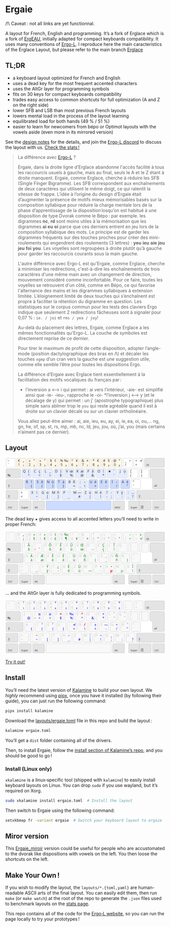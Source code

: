 Ergaie
================================================================================
/!\ Caveat : not all links are yet functionnal.

A layout for French, English and programming. It’s a fork of Erglace which is a fork of [ErgEAU](https://github.com/IgrecL/ErgEAU), initially adapted for compact keyboards compatibility. It uses many conventions of [Ergo-L](https://github.com/Nuclear-Squid/ergol).
I reproduce here the main caracteristics of the Erglace Layout, but please refer to the main branch [Erglace](https://github.com/Lysquid/Erglace)

TL;DR
--------------------------------------------------------------------------------

* a keyboard layout optimized for French and English
* uses a dead key for the most frequent accented characters
* uses the AltGr layer for programming symbols
* fits on 30 keys for compact keyboards compatibility
* trades easy access to common shortcuts for full optimization (A and Z on the right side)
* lower SFB and LSB than most previous French layouts
* lowers mental load in the process of the layout learning
* equilibrated load for both hands (49 % / 51 %)
* easier to learn for newcomers from bépo or Optimot layouts with the vowels aside (even more in its mirrored version)

See the [design notes](NOTES.md) for the details, and join the [Ergo-L discord](https://discord.gg/RH34GjQEgC) to discuss the layout with us. [Check the stats !][1]

[1]: https://

> La différence avec [Ergo-L](https://ergol.org/) ?
>
> Ergaie, dans la droite ligne d’Erglace abandonne l'accès facilité à tous les raccourcis usuels à gauche, mais au final, seuls le A et le Z étant à droite manquent. Ergaie, comme Erglace, cherche à réduire les SFB (Single Finger Bigramme). Les SFB correspondent aux enchaînements de deux caractères qui utilisent le même doigt, ce qui ralentit la vitesse de frappe. L’idée à l’origine du design d’Ergaie était d’augmenter la présence de motifs mieux mémorisables basés sur la composition syllabique pour réduire la charge mentale lors de la phase d’apprentissage de la disposition losqu’on est habitué à une disposition de type Dvorak comme le Bépo : par exemple. les digrammes **nc**, **rd** sont moins utiles à la mémorisation que les digrammes **ai** **eu** **oi** parce que ces derniers entrent en jeu lors de la composition syllabique des mots. Le principe est de garder les digrammes fréquents sur des touches proches pour créer des mini-roulements qui engendrent des roulements (3 lettres) : **yeu** **ieu** **aie** **jou** **jeu** **foi** **you**. Les voyelles sont regroupées à droite plutôt qu’à gauche pour garder les raccourcis courants sous la main gauche.
>
> L'autre différence avec Ergo-L est qu'Ergaie, comme Erglace, cherche à minimiser les redirections, c'est-à-dire les enchaînements de trois caractères d'une même main avec un changement de direction, mouvement considéré comme inconfortable. Pour ce faire, toutes les voyelles se retrouvent d'un côté, comme en Bépo, ce qui favorise l'alternance des mains et les digrammes syllabiques à extension limitée. L’éloignement limité de deux touches qui s’enchaînent est propre à faciliter la rétention du digramme en question.
Les statistiques sur le corpus commun pour les tests des claviers Ergo indique que seulement 2 redirections fâcheuses sont à signaler pour 0,07 % : `ie. / joi` et `rms / yea / joy`!
>
> Au-delà du placement des lettres, Ergaie, comme Erglace a les mêmes fonctionnalités qu'Ergo-L. La couche de symboles est directement reprise de ce dernier.
>
>Pour tirer le maximum de profit de cette disposition, adopter l’angle-mode (position dactylographique des bras en Λ) et décaler les touches `xgmp` d’un cran vers la gauche est une suggestion utile, comme elle semble l’être pour toutes les dispositions Ergo.
>
> La différence d’Ergaie avec Erglace tient essentiellement à la facilitation des motifs vocaliques du français par :
>* l’inversion a <–> i qui permet : ai vers l’intérieur,  -aie- est simplifié ainsi que -ie- -ieu-, rapproche le -oi-
>*l’inversion j <–> y (et le décalage de y) qui permet : un j’ (apostrophe typographique) plus simple sans abîmer trop le `you` qui reste agréable quand il est à droite sur un clavier décalé ou sur un clavier ortholinéaire.
>  
> Vous allez peut-être aimer : ai, aie, ieu, eu, ay, ei, ie, ea, oi, ou,… ng, gn, he, of, sp, st, rs, mp, mb, nc, ld, jeu, jou, où, j’ai, you (mais certains n’aiment pas ce dernier).


Layout
--------------------------------------------------------------------------------

![base layout](img/ergaie.svg)

The dead key <kbd>★</kbd> gives access to all accented letters you’ll need to write in proper French:
 
![dead key layout](img/ergaie_1dk.svg)

… and the AltGr layer is fully dedicated to programming symbols.

![altgr layout](img/ergaie_altgr.svg)

[Try it out!](https://ergol.org/dactylo/#ergaie)

Install
--------------------------------------------------------------------------------

You’ll need the latest version of [Kalamine][2] to build your own layout. We
*highly* recommend using [pipx][5], once you have it installed (by following
their guide), you can just run the following command:

```bash
pipx install kalamine
```

Download the [layouts/ergaie.toml][4] file in this repo and build the layout :

```bash
kalamine ergaie.toml
```

You’ll get a `dist` folder containing all of the drivers.

Then, to install Ergaie, follow the [install section of Kalamine’s repo][3],
and you should be good to go !

[2]: https://github.com/fabi1cazenave/kalamine
[3]: https://github.com/fabi1cazenave/kalamine#installing-distributable-layouts
[4]: layouts/ergaie.toml
[5]: https://github.com/pypa/pipx?tab=readme-ov-file#install-pipx


### Install (Linux only)

`xkalamine` is a linux‑specific tool (shipped with `kalamine`) to easily
install keyboard layouts on Linux. You can drop `sudo` if you use wayland, but
it’s required on Xorg.

```bash
sudo xkalamine install ergaie.toml  # Install the layout
```

Then switch to Ergaie using the following command:

```bash
setxkbmap fr -variant ergaie  # Switch your keyboard layout to ergaie
```
Miror version
--------------------------------------------------------------------------------

This [Ergaie_miroir](layouts/ergaie_miroir.toml) version could be useful for people who are accustomated to the dvorak like dispositions with vowels on the left.
You then loose the shortcuts on the left.

Make Your Own !
--------------------------------------------------------------------------------

If you wish to modify the layout, the `layouts/*.{toml,yaml}` are human-readable
ASCII arts of the final layout. You can easily edit them, then run `make` (or
`make watch`) at the root of the repo to generate the `.json` files used to
benchmark layouts on the [stats page][1].

This repo contains all of the code for the [Ergo‑L website](https://ergol.org),
so you can run the page locally to try your prototypes !
